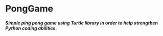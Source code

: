 # PongGame
##### Simple ping pong game using Turtle library in order to help strengthen Python coding abilities.
